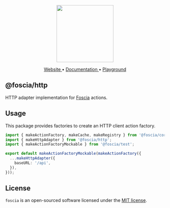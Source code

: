 <p align="center">
  <a href="https://foscia.netlify.app">
    <img width="180" src="https://foscia.netlify.app/img/icon.svg" alt="">
  </a>
</p>

<p align="center">
<a href="https://foscia.netlify.app">
  Website
</a>
•
<a href="https://foscia.netlify.app/docs/getting-started">
  Documentation
</a>
•
<a href="https://stackblitz.com/edit/foscia?file=playground.ts">
  Playground
</a>
</p>

## @foscia/http

HTTP adapter implementation for [Foscia](https://foscia.netlify.app) actions.

## Usage

This package provides factories to create an HTTP client action factory.

```typescript
import { makeActionFactory, makeCache, makeRegistry } from '@foscia/core';
import { makeHttpAdapter } from '@foscia/http';
import { makeActionFactoryMockable } from '@foscia/test';

export default makeActionFactoryMockable(makeActionFactory({
  ...makeHttpAdapter({
    baseURL: '/api',
  }),
}));
```

## License

`foscia` is an open-sourced software licensed under the
[MIT license](LICENSE).
